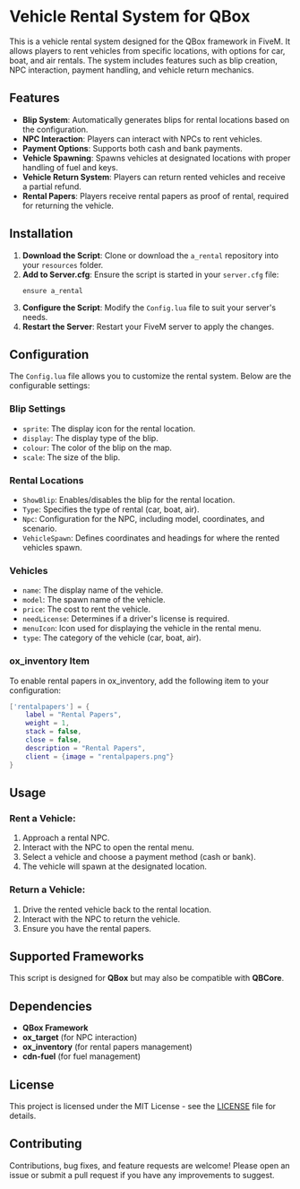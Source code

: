 # Vehicle Rental System for QBox

This is a vehicle rental system designed for the QBox framework in FiveM. It allows players to rent vehicles from specific locations, with options for car, boat, and air rentals. The system includes features such as blip creation, NPC interaction, payment handling, and vehicle return mechanics.

## Features
- **Blip System**: Automatically generates blips for rental locations based on the configuration.
- **NPC Interaction**: Players can interact with NPCs to rent vehicles.
- **Payment Options**: Supports both cash and bank payments.
- **Vehicle Spawning**: Spawns vehicles at designated locations with proper handling of fuel and keys.
- **Vehicle Return System**: Players can return rented vehicles and receive a partial refund.
- **Rental Papers**: Players receive rental papers as proof of rental, required for returning the vehicle.

## Installation

1. **Download the Script**: Clone or download the `a_rental` repository into your `resources` folder.
2. **Add to Server.cfg**: Ensure the script is started in your `server.cfg` file:
   ```plaintext
   ensure a_rental
   ```
3. **Configure the Script**: Modify the `Config.lua` file to suit your server's needs.
4. **Restart the Server**: Restart your FiveM server to apply the changes.

## Configuration
The `Config.lua` file allows you to customize the rental system. Below are the configurable settings:

### Blip Settings
- `sprite`: The display icon for the rental location.
- `display`: The display type of the blip.
- `colour`: The color of the blip on the map.
- `scale`: The size of the blip.

### Rental Locations
- `ShowBlip`: Enables/disables the blip for the rental location.
- `Type`: Specifies the type of rental (car, boat, air).
- `Npc`: Configuration for the NPC, including model, coordinates, and scenario.
- `VehicleSpawn`: Defines coordinates and headings for where the rented vehicles spawn.

### Vehicles
- `name`: The display name of the vehicle.
- `model`: The spawn name of the vehicle.
- `price`: The cost to rent the vehicle.
- `needLicense`: Determines if a driver's license is required.
- `menuIcon`: Icon used for displaying the vehicle in the rental menu.
- `type`: The category of the vehicle (car, boat, air).

### ox_inventory Item
To enable rental papers in ox_inventory, add the following item to your configuration:

```lua
['rentalpapers'] = {
    label = "Rental Papers",
    weight = 1,
    stack = false,
    close = false,
    description = "Rental Papers",
    client = {image = "rentalpapers.png"}
}
```

## Usage
### Rent a Vehicle:
1. Approach a rental NPC.
2. Interact with the NPC to open the rental menu.
3. Select a vehicle and choose a payment method (cash or bank).
4. The vehicle will spawn at the designated location.

### Return a Vehicle:
1. Drive the rented vehicle back to the rental location.
2. Interact with the NPC to return the vehicle.
3. Ensure you have the rental papers.

## Supported Frameworks
This script is designed for **QBox** but may also be compatible with **QBCore**.

## Dependencies
- **QBox Framework**
- **ox_target** (for NPC interaction)
- **ox_inventory** (for rental papers management)
- **cdn-fuel** (for fuel management)

## License
This project is licensed under the MIT License - see the [LICENSE](https://github.com/aSCRIPTSS/a_rental) file for details.

## Contributing
Contributions, bug fixes, and feature requests are welcome! Please open an issue or submit a pull request if you have any improvements to suggest.